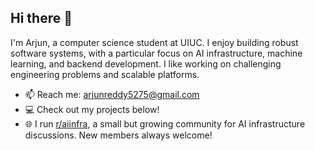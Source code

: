 ## Hi there 👋

I'm Arjun, a computer science student at UIUC. I enjoy building robust software systems, with a particular focus on AI infrastructure, machine learning, and backend development. I like working on challenging engineering problems and scalable platforms.

- 📫 Reach me: arjunreddy5275@gmail.com
- 💻 Check out my projects below!
- 🌐 I run [r/aiinfra](https://www.reddit.com/r/aiinfra/), a small but growing community for AI infrastructure discussions. New members always welcome!
